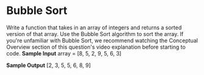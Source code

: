 # Bubble Sort

Write a function that takes in an array of integers and returns a sorted version of that array. Use the Bubble Sort algorithm to sort the array.
If you're unfamiliar with Bubble Sort, we recommend watching the Conceptual Overview section of this question's video explanation before starting to code.
**Sample Input**
array = [8, 5, 2, 9, 5, 6, 3]

**Sample Output**
[2, 3, 5, 5, 6, 8, 9]

